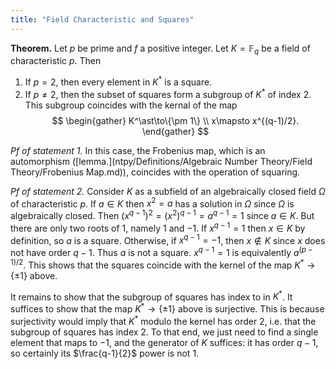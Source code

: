```yaml
---
title: "Field Characteristic and Squares"
---
```


**Theorem.** Let $p$ be prime and $f$ a positive integer. Let $K=\mathbb{F}_q$ be a field of characteristic $p$. Then 
1. If $p=2$, then every element in $K^\ast$ is a square.
2. If $p\neq 2$, then the subset of squares form a subgroup of $K^\ast$ of index 2. This subgroup coincides with the kernal of the map
$$
\begin{gather}
K^\ast\to\{\pm 1\} \\
x\mapsto x^{(q-1)/2}.
\end{gather}
$$

_Pf of statement 1._ In this case, the Frobenius map, which is an automorphism ([lemma.](ntpy/Definitions/Algebraic Number Theory/Field Theory/Frobenius Map.md)), coincides with the operation of squaring.

_Pf of statement 2._ Consider $K$ as a subfield of an algebraically closed field $\Omega$ of characteristic $p$. If $a\in K$ then $x^2 = a$ has a solution in $\Omega$ since $\Omega$ is algebraically closed. Then $(x^{q-1})^2 = (x^2)^{q-1}=a^{q-1}=1$  since $a\in K$. But there are only two roots of $1$, namely $1$ and $-1$. If $x^{q-1}=1$ then $x\in K$ by definition, so $a$ is a square. Otherwise, if $x^{q-1}=-1$, then $x\not\in K$ since $x$ does not have order $q-1$. Thus $a$ is not a square. $x^{q-1}=1$ is equivalently $a^{(p-1)/2}$. This shows that the squares coincide with the kernel of the map $K^\ast\to\{\pm 1\}$ above.

It remains to show that the subgroup of squares has index to in $K^\ast$. It suffices to show that the map $K^\ast\to\{\pm 1\}$ above is surjective. This is because surjectivity would imply that $K^\ast$ modulo the kernel has order 2, i.e. that the subgroup of squares has index 2. To that end, we just need to find a single element that maps to $-1$, and the generator of $K$ suffices: it has order $q-1$, so certainly its $\frac{q-1}{2}$ power is not 1.
